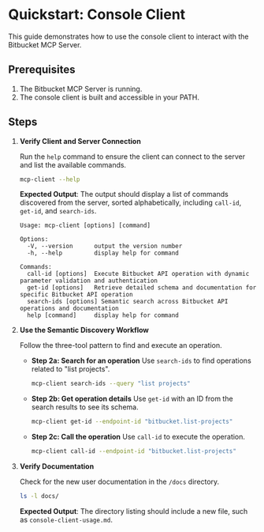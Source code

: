 # Quickstart: Console Client

This guide demonstrates how to use the console client to interact with the Bitbucket MCP Server.

## Prerequisites

1.  The Bitbucket MCP Server is running.
2.  The console client is built and accessible in your PATH.

## Steps

1.  **Verify Client and Server Connection**

    Run the `help` command to ensure the client can connect to the server and list the available commands.

    ```bash
    mcp-client --help
    ```

    **Expected Output**:
    The output should display a list of commands discovered from the server, sorted alphabetically, including `call-id`, `get-id`, and `search-ids`.

    ```
    Usage: mcp-client [options] [command]

    Options:
      -V, --version      output the version number
      -h, --help         display help for command

    Commands:
      call-id [options]  Execute Bitbucket API operation with dynamic parameter validation and authentication
      get-id [options]   Retrieve detailed schema and documentation for specific Bitbucket API operation
      search-ids [options] Semantic search across Bitbucket API operations and documentation
      help [command]     display help for command
    ```

2.  **Use the Semantic Discovery Workflow**

    Follow the three-tool pattern to find and execute an operation.
    - **Step 2a: Search for an operation**
      Use `search-ids` to find operations related to "list projects".

      ```bash
      mcp-client search-ids --query "list projects"
      ```

    - **Step 2b: Get operation details**
      Use `get-id` with an ID from the search results to see its schema.

      ```bash
      mcp-client get-id --endpoint-id "bitbucket.list-projects"
      ```

    - **Step 2c: Call the operation**
      Use `call-id` to execute the operation.

      ```bash
      mcp-client call-id --endpoint-id "bitbucket.list-projects"
      ```

3.  **Verify Documentation**

    Check for the new user documentation in the `/docs` directory.

    ```bash
    ls -l docs/
    ```

    **Expected Output**:
    The directory listing should include a new file, such as `console-client-usage.md`.
